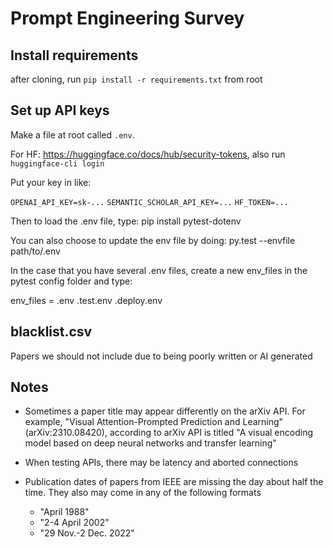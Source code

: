 # Prompt Engineering Survey

## Install requirements

after cloning, run `pip install -r requirements.txt` from root

## Set up API keys

Make a file at root called `.env`.

For HF: https://huggingface.co/docs/hub/security-tokens, also run `huggingface-cli login`

Put your key in like:

`OPENAI_API_KEY=sk-...`
`SEMANTIC_SCHOLAR_API_KEY=...`
`HF_TOKEN=...`

Then to load the .env file, type:
pip install pytest-dotenv

You can also choose to update the env file by doing:
py.test --envfile path/to/.env

In the case that you have several .env files, create a new env_files in the pytest config folder and type:

env_files =
.env
.test.env
.deploy.env

## blacklist.csv

Papers we should not include due to being poorly written or AI generated

## Notes

- Sometimes a paper title may appear differently on the arXiv API. For example, "Visual Attention-Prompted Prediction and Learning" (arXiv:2310.08420), according to arXiv API is titled "A visual encoding model based on deep neural networks and transfer learning"

- When testing APIs, there may be latency and aborted connections

- Publication dates of papers from IEEE are missing the day about half the time. They also may come in any of the following formats
  - "April 1988"
  - "2-4 April 2002"
  - "29 Nov.-2 Dec. 2022"
